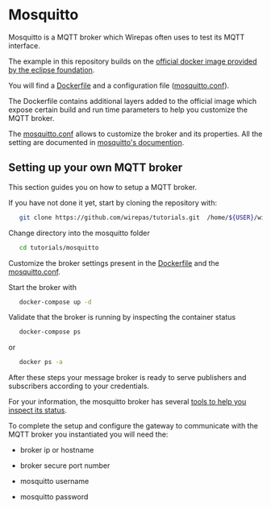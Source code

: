 # Mosquitto

Mosquitto is a MQTT broker which Wirepas often uses to test its MQTT interface.

The example in this repository builds on the
[official docker image provided by the eclipse foundation][mosquitto_dockerhub].

You will find a [Dockerfile][here_dockerfile]  and a configuration file ([mosquitto.conf][here_mqqt_conf]).

The Dockerfile contains additional layers added to the official image which expose certain build and run time parameters to help you customize the MQTT broker.

The [mosquitto.conf][here_mqqt_conf] allows to customize the broker and its properties.
All the setting are documented in [mosquitto's documention][mosquitto_docs].

## Setting up your own MQTT broker

This section guides you on how to setup a MQTT broker.

If you have not done it yet, start by cloning the repository with:

```bash
   git clone https://github.com/wirepas/tutorials.git  /home/${USER}/wirepas/tutorials
```

Change directory into the mosquitto folder

```bash
   cd tutorials/mosquitto
```

Customize the broker settings present in the [Dockerfile][here_dockerfile]
and the [mosquitto.conf][here_mqqt_conf].

Start the broker with

```bash
   docker-compose up -d
```

Validate that the broker is running by inspecting the container status

```bash
   docker-compose ps
```

or

```bash
   docker ps -a
```

After these steps your message broker is ready to serve publishers and subscribers according to your credentials.

For your information, the mosquitto broker has several [tools to help you inspect its status][mosquitto_repo].

To complete the setup and configure the gateway to communicate with the MQTT broker you instantiated you will need the:

-   broker ip or hostname

-   broker secure port number

-   mosquitto username

-   mosquitto password


[mosquitto_repo]: https://github.com/eclipse/mosquitto

[mosquitto_dockerhub]: https://hub.docker.com/_/eclipse-mosquitto 

[mosquitto_docs]: https://mosquitto.org/man/mosquitto-conf-5.html

[here_mqqt_conf]: https://github.com/wirepas/tutorials/blob/master/mosquitto/mosquitto.conf.template 

[here_dockerfile]: https://github.com/wirepas/tutorials/blob/master/mosquitto/Dockerfile
